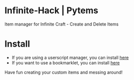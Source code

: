 # Infinite-Hack | Pytems
Item manager for Infinite Craft - Create and Delete Items

# Install
- If you are using a userscript manager, you can install [here](https://greasyfork.org/en/scripts/487439-pytems)
- If you want to use a bookmarklet, you can install [here](https://py9.dev/Pytems/)

Have fun creating your custom items and messing around!

